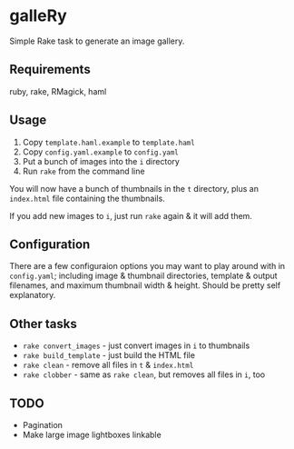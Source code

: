 # galleRy

Simple Rake task to generate an image gallery.

## Requirements
ruby, rake, RMagick, haml

## Usage

1. Copy `template.haml.example` to `template.haml`
2. Copy `config.yaml.example` to `config.yaml`
3. Put a bunch of images into the `i` directory
4. Run `rake` from the command line

You will now have a bunch of thumbnails in the `t` directory, plus an `index.html` file containing the thumbnails.

If you add new images to `i`, just run `rake` again & it will add them.

## Configuration

There are a few configuraion options you may want to play around with in `config.yaml`; including image & thumbnail directories, template & output filenames, and maximum thumbnail width & height. Should be pretty self explanatory.

## Other tasks

- `rake convert_images` - just convert images in `i` to thumbnails
- `rake build_template` - just build the HTML file
- `rake clean` - remove all files in `t` & `index.html`
- `rake clobber` - same as `rake clean`, but removes all files in `i`, too

## TODO

- Pagination
- Make large image lightboxes linkable
